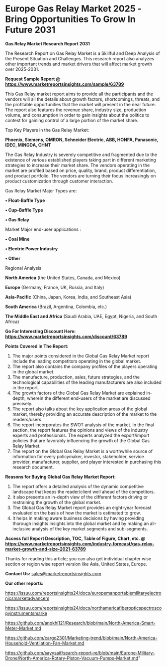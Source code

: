 # Europe Gas Relay Market 2025 -Bring Opportunities To Grow In Future 2031

<strong>Gas Relay Market Research Report 2031</strong>

The Research Report on Gas Relay Market is a Skillful and Deep Analysis of the Present Situation and Challenges. This research report also analyzes other important trends and market drivers that will affect market growth over 2025-2031.

<strong>Request Sample Report @ <a href=https://www.marketreportsinsights.com/sample/63789>https://www.marketreportsinsights.com/sample/63789</a></strong>

This Gas Relay market report aims to provide all the participants and the vendors will all the details about growth factors, shortcomings, threats, and the profitable opportunities that the market will present in the near future. The report also features the revenue share, industry size, production volume, and consumption in order to gain insights about the politics to contest for gaining control of a large portion of the market share.

Top Key Players in the Gas Relay Market:

<strong>Phoenix, Siemens, OMRON, Schneider Electric, ABB, HONFA, Panasonic, IDEC, MINGDA, CHNT</strong>

The Gas Relay Industry is severely competitive and fragmented due to the existence of various established players taking part in different marketing strategies to increase their market share. The vendors operating in the market are profiled based on price, quality, brand, product differentiation, and product portfolio. The vendors are turning their focus increasingly on product customization through customer interaction.

Gas Relay Market Major Types are:

<strong>• Float-Baffle Type

• Cup-Baffle Type

• Gas Relay</strong>

Market Major end-user applications :

<strong>• Coal Mine

• Electric Power Industry

• Other</strong>

Regional Analysis

</u><strong><b>North America</b></strong> (the United States, Canada, and Mexico)

<strong><b>Europe </b></strong>(Germany, France, UK, Russia, and Italy)

<strong><b>Asia-Pacific</b></strong> (China, Japan, Korea, India, and Southeast Asia)

<strong><b>South America</b></strong> (Brazil, Argentina, Colombia, etc.)

<strong><b>The Middle East and Africa</b></strong> (Saudi Arabia, UAE, Egypt, Nigeria, and South Africa)

<strong>Go For Interesting Discount Here: <a href=https://www.marketreportsinsights.com/discount/63789>https://www.marketreportsinsights.com/discount/63789</a></strong>

<strong>Points Covered in The Report:</strong>
<ol>
  <li>The major points considered in the Global Gas Relay Market report include the leading competitors operating in the global market.</li>
  <li>The report also contains the company profiles of the players operating in the global market.</li>
  <li>The manufacture, production, sales, future strategies, and the technological capabilities of the leading manufacturers are also included in the report.</li>
  <li>The growth factors of the Global Gas Relay Market are explained in-depth, wherein the different end-users of the market are discussed precisely.</li>
  <li>The report also talks about the key application areas of the global market, thereby providing an accurate description of the market to the readers/users.</li>
  <li>The report incorporates the SWOT analysis of the market. In the final section, the report features the opinions and views of the industry experts and professionals. The experts analyzed the export/import policies that are favorably influencing the growth of the Global Gas Relay Market.</li>
  <li>The report on the Global Gas Relay Market is a worthwhile source of information for every policymaker, investor, stakeholder, service provider, manufacturer, supplier, and player interested in purchasing this research document.</li>
</ol>
<strong>Reasons for Buying Global Gas Relay Market Report:</strong>

<ol>
  <li>The report offers a detailed analysis of the dynamic competitive landscape that keeps the reader/client well ahead of the competitors.</li>
  <li>It also presents an in-depth view of the different factors driving or restraining the growth of the global market.</li>
  <li>The Global Gas Relay Market report provides an eight-year forecast evaluated on the basis of how the market is estimated to grow.</li>
  <li>It helps in making aware business decisions by having providing thorough insights insights into the global market and by making an all-inclusive analysis of the key market segments and sub-segments.</li>
</ol>
<strong>Access full Report Description, TOC, Table of Figure, Chart, etc. @ <a href=https://www.marketreportsinsights.com/industry-forecast/gas-relay-market-growth-and-size-2021-63789>https://www.marketreportsinsights.com/industry-forecast/gas-relay-market-growth-and-size-2021-63789</a></strong>


Thanks for reading this article; you can also get individual chapter wise section or region wise report version like Asia, United States, Europe.

<strong>Contact Us:</strong>
sales@marketreportsinsights.com

<strong>Our other reports:</strong>

<a href=https://issuu.com/reportsinsights24/docs/europemanportablemilitaryelectronicsmarketadvancem>https://issuu.com/reportsinsights24/docs/europemanportablemilitaryelectronicsmarketadvancem</a>

<a href=https://issuu.com/reportsinsights24/docs/northamericafiberopticspectroscopyinstrumentsmarke>https://issuu.com/reportsinsights24/docs/northamericafiberopticspectroscopyinstrumentsmarke</a>

<a href=https://github.com/anokhi121/Research/blob/main/North-America-Smart-Meter-Market.md>https://github.com/anokhi121/Research/blob/main/North-America-Smart-Meter-Market.md</a>

<a href=https://github.com/cargo2301/Marketing-trend/blob/main/North-America-Household-Ventilation-Fan-Market.md>https://github.com/cargo2301/Marketing-trend/blob/main/North-America-Household-Ventilation-Fan-Market.md</a>

<a href=https://github.com/sayysaif/search-report-re/blob/main/Europe-Military-Drone/North-America-Rotary-Piston-Vacuum-Pumps-Market.md>https://github.com/sayysaif/search-report-re/blob/main/Europe-Military-Drone/North-America-Rotary-Piston-Vacuum-Pumps-Market.md</a>"
